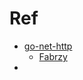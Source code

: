 # Ref
- [go-net-http](go-net-http)
  - [Fabrzy](https://www.youtube.com/playlist?list=PLTxucv2uVGvixNDTqAyJJsbeUO0yNayOd)
- 